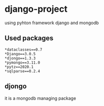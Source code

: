 # django-project
using pyhton framework django and mongodb

## Used packages
    *dataclasses==0.7
    *Django==3.0.5
    *djongo==1.3.3
    *pymongo==3.11.0
    *pytz==2020.1
    *sqlparse==0.2.4
## djongo
it is a mongodb managing package